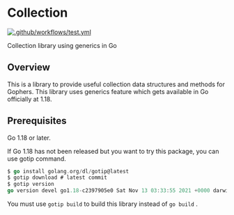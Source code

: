 # Collection

[![.github/workflows/test.yml](https://github.com/hidetatz/collection/actions/workflows/test.yml/badge.svg)](https://github.com/hidetatz/collection/actions/workflows/test.yml)

Collection library using generics in Go

## Overview

This is a library to provide useful collection data structures and methods for Gophers.
This library uses generics feature which gets available in Go officially at 1.18.

## Prerequisites

Go 1.18 or later.

If Go 1.18 has not been released but you want to try this package, you can use gotip command.

```go
$ go install golang.org/dl/gotip@latest
$ gotip download # latest commit
$ gotip version
go version devel go1.18-c2397905e0 Sat Nov 13 03:33:55 2021 +0000 darwin/arm64
```

You must use `gotip build` to build this library instead of `go build` .
